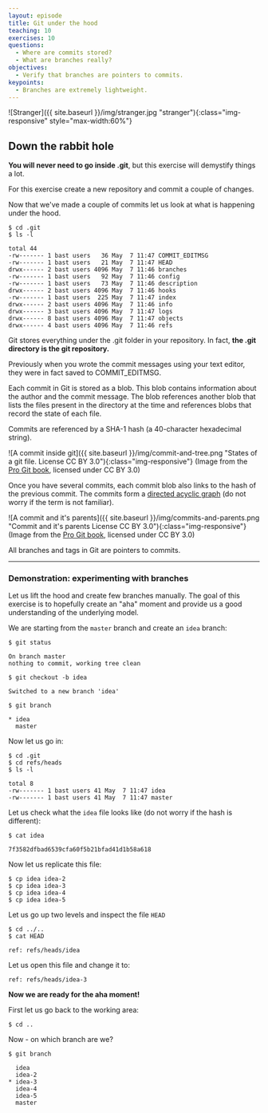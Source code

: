 ```yaml
---
layout: episode
title: Git under the hood
teaching: 10
exercises: 10
questions:
  - Where are commits stored?
  - What are branches really?
objectives:
  - Verify that branches are pointers to commits.
keypoints:
  - Branches are extremely lightweight.
---
```


![Stranger]({{ site.baseurl }}/img/stranger.jpg
"stranger"){:class="img-responsive" style="max-width:60%"}


## Down the rabbit hole

**You will never need to go inside .git**, but this exercise will demystify things a lot.

For this exercise create a new repository and commit a couple of changes.

Now that we've made a couple of commits let us look at what is happening under
the hood.

```
$ cd .git
$ ls -l

total 44
-rw------- 1 bast users   36 May  7 11:47 COMMIT_EDITMSG
-rw------- 1 bast users   21 May  7 11:47 HEAD
drwx------ 2 bast users 4096 May  7 11:46 branches
-rw------- 1 bast users   92 May  7 11:46 config
-rw------- 1 bast users   73 May  7 11:46 description
drwx------ 2 bast users 4096 May  7 11:46 hooks
-rw------- 1 bast users  225 May  7 11:47 index
drwx------ 2 bast users 4096 May  7 11:46 info
drwx------ 3 bast users 4096 May  7 11:47 logs
drwx------ 8 bast users 4096 May  7 11:47 objects
drwx------ 4 bast users 4096 May  7 11:46 refs
```

Git stores everything under the .git folder in your repository. In fact, **the
.git directory is the git repository.**

Previously when you wrote the commit messages using your text editor, they
were in fact saved to COMMIT_EDITMSG.

Each commit in Git is stored as a blob. This blob contains information about
the author and the commit message. The blob references another blob that lists
the files present in the directory at the time and references blobs that record
the state of each file.

Commits are referenced by a SHA-1 hash (a 40-character hexadecimal string).

![A commit inside git]({{ site.baseurl }}/img/commit-and-tree.png "States of a git file. License CC BY 3.0"){:class="img-responsive"}
(Image from the [Pro Git book](https://git-scm.com/book/), licensed under CC BY 3.0)

Once you have several commits, each commit blob also links to the hash of the
previous commit. The commits form a [directed acyclic
graph](http://eagain.net/articles/git-for-computer-scientists/) (do not worry
if the term is not familiar).

![A commit and it's parents]({{ site.baseurl }}/img/commits-and-parents.png "Commit and it's parents License CC BY 3.0"){:class="img-responsive"}
(Image from the [Pro Git book](https://git-scm.com/book/), licensed under CC BY 3.0)

All branches and tags in Git are pointers to commits.

---

### Demonstration: experimenting with branches

Let us lift the hood and create few branches manually.  The
goal of this exercise is to hopefully create an "aha" moment and provide us a
good understanding of the underlying model.

We are starting from the `master` branch and create an `idea` branch:

```shell
$ git status

On branch master
nothing to commit, working tree clean
```

```shell
$ git checkout -b idea

Switched to a new branch 'idea'
```

```shell
$ git branch

* idea
  master
```

Now let us go in:

```shell
$ cd .git
$ cd refs/heads
$ ls -l

total 8
-rw------- 1 bast users 41 May  7 11:47 idea
-rw------- 1 bast users 41 May  7 11:47 master
```

Let us check what the `idea` file looks like
(do not worry if the hash is different):

```shell
$ cat idea

7f3582dfbad6539cfa60f5b21bfad41d1b58a618
```

Now let us replicate this file:

```shell
$ cp idea idea-2
$ cp idea idea-3
$ cp idea idea-4
$ cp idea idea-5
```

Let us go up two levels and inspect the file `HEAD`

```shell
$ cd ../..
$ cat HEAD

ref: refs/heads/idea
```

Let us open this file and change it to:

```
ref: refs/heads/idea-3
```

**Now we are ready for the aha moment!**

First let us go back to the working area:

```shell
$ cd ..
```

Now - on which branch are we?

```shell
$ git branch

  idea
  idea-2
* idea-3
  idea-4
  idea-5
  master
```
